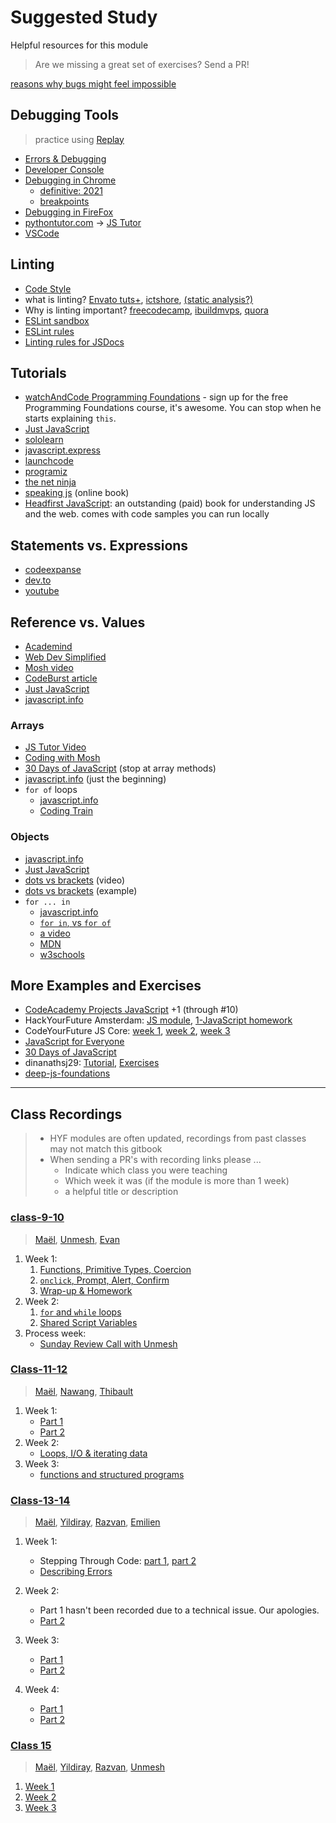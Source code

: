 # Suggested Study

Helpful resources for this module

> Are we missing a great set of exercises? Send a PR!

[reasons why bugs might feel impossible](https://jvns.ca/blog/2021/06/08/reasons-why-bugs-might-feel-impossible/)

## Debugging Tools

> practice using [Replay](https://www.replay.io/)

- [Errors & Debugging](https://education.launchcode.org/intro-to-professional-web-dev/chapters/errors-and-debugging/index.html)
- [Developer Console](https://javascript.info/devtools)
- [Debugging in Chrome](https://javascript.info/debugging-chrome)
  - [definitive: 2021](https://dev.to/atapas/the-definitive-guide-to-javascript-debugging-2021-edition-116n)
  - [breakpoints](https://developers.google.com/web/tools/chrome-devtools/javascript/reference)
- [Debugging in FireFox](https://developer.mozilla.org/en-US/docs/Tools/Debugger)
- [pythontutor.com](http://pythontutor.com/) ->
  [JS Tutor](http://pythontutor.com/javascript.html)
- [VSCode](https://code.visualstudio.com/Docs/editor/debugging)

## Linting

- [Code Style](https://javascript.info/coding-style)
- what is linting? [Envato tuts+](https://www.youtube.com/watch?v=rrzC1RbMLiQ),
  [ictshore](https://www.ictshore.com/javascript/what-is-javascript-linting/),
  [(static analysis?)](https://deepsource.io/blog/static-analysis-javascript/)
- Why is linting important?
  [freecodecamp](https://www.freecodecamp.org/news/what-is-linting-and-how-can-it-save-you-time/),
  [ibuildmvps](https://ibuildmvps.com/blog/the-importance-of-linting/),
  [quora](https://www.quora.com/What-is-the-purpose-of-a-code-style-linting-tool?share=1)
- [ESLint sandbox](https://eslint.org/demo/)
- [ESLint rules](https://eslint.org/docs/rules/)
- [Linting rules for JSDocs](https://github.com/Extersky/eslint-plugin-jsdoc#eslint-plugin-jsdoc-rules)

## Tutorials

- [watchAndCode Programming Foundations](https://watchandcode.com/) - sign up
  for the free Programming Foundations course, it's awesome. You can stop when
  he starts explaining `this`.
- [Just JavaScript](http://justjavascript.com/)
- [sololearn](https://www.sololearn.com/learning/1024)
- [javascript.express](https://www.javascript.express/)
- [launchcode](https://education.launchcode.org/intro-to-professional-web-dev/index.html)
- [programiz](https://www.programiz.com/javascript/get-started)
- [the net ninja](https://www.youtube.com/playlist?list=PL4cUxeGkcC9haFPT7J25Q9GRB_ZkFrQAc)
- [speaking js](http://speakingjs.com/) (online book)
- [Headfirst JavaScript](https://www.oreilly.com/library/view/head-first-javascript/9781449340124/ch01.html): an outstanding (paid) book for understanding JS and the web. comes with code samples you can run locally

## Statements vs. Expressions

- [codeexpanse](https://www.youtube.com/watch?v=WVyCrI1cHi8)
- [dev.to](https://dev.to/promhize/javascript-in-depth-all-you-need-to-know-about-expressions-statements-and-expression-statements-5k2)
- [youtube](https://www.youtube.com/watch?v=WVyCrI1cHi8)

## Reference vs. Values

- [Academind](https://www.youtube.com/watch?v=9ooYYRLdg_g)
- [Web Dev Simplified](https://www.youtube.com/watch?v=-hBJz2PPIVE)
- [Mosh video](https://www.youtube.com/watch?v=fD0t_DKREbE)
- [CodeBurst article](https://codeburst.io/javascript-passing-by-value-vs-reference-explained-in-plain-english-8d00fd06a47c)
- [Just JavaScript](https://github.com/HackYourFutureBelgium/just-javascript/tree/master/06-Equality-of-Values)
- [javascript.info](https://javascript.info/object-copy#comparison-by-reference)

### Arrays

- [JS Tutor Video](https://www.youtube.com/watch?v=W1NTK09o-vM)
- [Coding with Mosh](https://www.youtube.com/watch?v=oigfaZ5ApsM)
- [30 Days of JavaScript](https://github.com/Asabeneh/30DaysOfJavaScript/blob/master/05_Day/05_day_arrays.md)
  (stop at array methods)
- [javascript.info](https://javascript.info/array) (just the beginning)
- `for of` loops
  - [javascript.info](https://javascript.info/array#loops)
  - [Coding Train](https://www.youtube.com/watch?v=Y8sMnRQYr3c)

### Objects

- [javascript.info](https://javascript.info/object)
- [Just JavaScript](https://github.com/HackYourFutureBelgium/just-javascript/tree/master/07-Properties)
- [dots vs brackets](https://www.youtube.com/watch?v=7lQ31dJEYoM) (video)
- [dots vs brackets](https://github.com/janke-learning/dots-vs-brackets)
  (example)
- `for ... in`
  - [javascript.info](https://javascript.info/object#the-for-in-loop)
  - [`for in`, vs `for of`](https://alligator.io/js/for-of-for-in-loops/)
  - [a video](https://www.youtube.com/watch?v=prl73KRkB34)
  - [MDN](https://developer.mozilla.org/en-US/docs/Web/JavaScript/Reference/Statements/for...in)
  - [w3schools](https://www.w3schools.com/jsref/jsref_forin.asp)

## More Examples and Exercises

- [CodeAcademy Projects JavaScript](https://github.com/brezich/Codecademy-Projects-JavaScript)
  +1 (through #10)
- HackYourFuture Amsterdam:
  [JS module](https://github.com/HackYourFuture/JavaScript),
  [1-JavaScript homework](https://github.com/HackYourFuture/Homework)
- CodeYourFuture JS Core:
  [week 1](https://github.com/CodeYourFuture/JavaScript-Core-1-Coursework-Week1),
  [week 2](https://github.com/CodeYourFuture/JavaScript-Core-1-Coursework-Week2),
  [week 3](https://github.com/CodeYourFuture/JavaScript-Core-1-Coursework-Week3)
- [JavaScript for Everyone](https://github.com/Asabeneh/JavaScript-for-Everyone)
- [30 Days of JavaScript](https://github.com/Asabeneh/30DaysOfJavaScript)
- dinanathsj29:
  [Tutorial](https://github.com/dinanathsj29/javascript-beginners-tutorial),
  [Exercises](https://github.com/dinanathsj29/javascript-exercise-beginners)
- [deep-js-foundations](https://github.com/valterex/deep-js-foundations)

---

## Class Recordings

> - HYF modules are often updated, recordings from past classes may not match this gitbook
> - When sending a PR's with recording links please ...
>   - Indicate which class you were teaching
>   - Which week it was (if the module is more than 1 week)
>   - a helpful title or description

### [class-9-10](https://github.com/hackyourfuturebelgium/class-9-10)

> [Maël](https://github.com/maeligg), [Unmesh](https://github.com/unmeshvrije),
> [Evan](https://github.com/colevandersWands)

1. Week 1:
   1. [Functions, Primitive Types, Coercion](https://vimeo.com/428979153)
   2. [`onclick`, Prompt, Alert, Confirm](https://vimeo.com/428982613)
   3. [Wrap-up & Homework](https://vimeo.com/428992050)
2. Week 2:
   1. [`for` and `while` loops](https://vimeo.com/431703195)
   2. [Shared Script Variables](https://vimeo.com/431703540)
3. Process week:
   - [Sunday Review Call with Unmesh](https://vimeo.com/433635577)

### [Class-11-12](https://github.com/hackyourfuturebelgium/class-11-12)

> [Maël](https://github.com/maeligg), [Nawang](https://github.com/nawatend),
> [Thibault](https://github.com/ThibaultLesuisse)

1. Week 1:
   - [Part 1](https://vimeo.com/472213092)
   - [Part 2](https://vimeo.com/472190972)
2. Week 2:
   - [Loops, I/O & iterating data](https://meet.openknowledge.be/playback/presentation/2.0/playback.html?meetingId=48966e92bc14f80c53d450f9e59dc77e812b2f8b-1604228270944)
3. Week 3:
   - [functions and structured programs](https://meet.openknowledge.be/playback/presentation/2.0/playback.html?meetingId=48966e92bc14f80c53d450f9e59dc77e812b2f8b-1604832955426)

### [Class-13-14](https://github.com/hackyourfuturebelgium/class-13-14)

> [Maël](https://github.com/maeligg),
> [Yildiray](https://github.com/yildiraykoyuncu),
> [Razvan](https://github.com/razvanbrb), [Emilien](https://github.com/EmilienD)

1. Week 1:
   - Stepping Through Code: [part 1](https://vimeo.com/530235541),
     [part 2](https://vimeo.com/530238311)
   - [Describing Errors](https://vimeo.com/530238051)
2. Week 2:

   - Part 1 hasn't been recorded due to a technical issue. Our apologies.
   - [Part 2](https://vimeo.com/535777690)

3. Week 3:

   - [Part 1](https://vimeo.com/538659747)
   - [Part 2](https://vimeo.com/538671285)

4. Week 4:
   - [Part 1](https://vimeo.com/543077287)
   - [Part 2](https://vimeo.com/543087934)

### [Class 15](https://github.com/hackyourfuturebelgium/class-15)

> [Maël](https://github.com/maeligg),
> [Yildiray](https://github.com/yildiraykoyuncu),
> [Razvan](https://github.com/razvanbrb), [Unmesh](unmeshvrije)

1. [Week 1](https://vimeo.com/557135966)
2. [Week 2](https://vimeo.com/566111424)
3. [Week 3](https://vimeo.com/565725450)
